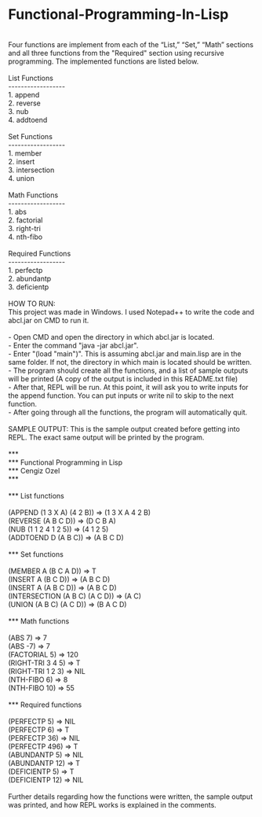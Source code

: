 # Functional-Programming-In-Lisp<br />
<br />
Four functions are implement from each of the “List,” “Set,” “Math” sections and all three functions from the "Required" section using recursive programming. The implemented functions are listed below.<br />
<br />
List Functions<br />
------------------<br />
1. append<br />
2. reverse<br />
3. nub<br />
4. addtoend<br />
<br />
Set Functions<br />
------------------<br />
1. member<br />
2. insert<br />
3. intersection<br />
4. union<br />
<br />
Math Functions<br />
------------------<br />
1. abs<br />
2. factorial<br />
3. right-tri<br />
4. nth-fibo<br />
<br />
Required Functions<br />
------------------<br />
1. perfectp<br />
2. abundantp<br />
3. deficientp<br />
<br />
HOW TO RUN:<br />
This project was made in Windows. I used Notepad++ to write the code and abcl.jar on CMD to run it.<br />
<br />
- Open CMD and open the directory in which abcl.jar is located.<br />
- Enter the command "java -jar abcl.jar".<br />
- Enter "(load "main")". This is assuming abcl.jar and main.lisp are in the same folder. If not, the directory in which main is located should be written.<br />
- The program should create all the functions, and a list of sample outputs will be printed (A copy of the output is included in this README.txt file)<br />
- After that, REPL will be run. At this point, it will ask you to write inputs for the append function. You can put inputs or write nil to skip to the next function.<br />
- After going through all the functions, the program will automatically quit.<br />
<br />
SAMPLE OUTPUT: This is the sample output created before getting into REPL. The exact same output will be printed by the program.<br />
<br />
***<br />
*** Functional Programming in Lisp<br />
*** Cengiz Ozel<br />
***<br />
<br />
*** List functions<br />
<br />
(APPEND (1 3 X A) (4 2 B)) => (1 3 X A 4 2 B)<br />
(REVERSE (A B C D)) => (D C B A)<br />
(NUB (1 1 2 4 1 2 5)) => (4 1 2 5)<br />
(ADDTOEND D (A B C)) => (A B C D)<br />
<br />
*** Set functions<br />
<br />
(MEMBER A (B C A D)) => T<br />
(INSERT A (B C D)) => (A B C D)<br />
(INSERT A (A B C D)) => (A B C D)<br />
(INTERSECTION (A B C) (A C D)) => (A C)<br />
(UNION (A B C) (A C D)) => (B A C D)<br />
<br />
*** Math functions<br />
<br />
(ABS 7) => 7<br />
(ABS -7) => 7<br />
(FACTORIAL 5) => 120<br />
(RIGHT-TRI 3 4 5) => T<br />
(RIGHT-TRI 1 2 3) => NIL<br />
(NTH-FIBO 6) => 8<br />
(NTH-FIBO 10) => 55<br />
<br />
*** Required functions<br />
<br />
(PERFECTP 5) => NIL<br />
(PERFECTP 6) => T<br />
(PERFECTP 36) => NIL<br />
(PERFECTP 496) => T<br />
(ABUNDANTP 5) => NIL<br />
(ABUNDANTP 12) => T<br />
(DEFICIENTP 5) => T<br />
(DEFICIENTP 12) => NIL<br />
<br />
Further details regarding how the functions were written, the sample output was printed, and how REPL works is explained in the comments.<br />
